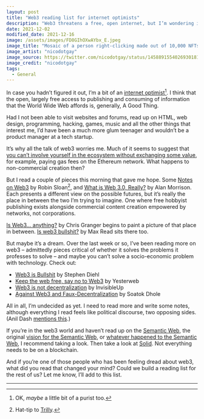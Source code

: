```yaml
---
layout: post
title: "Web3 reading list for internet optimists"
description: "Web3 threatens a free, open internet, but I’m wondering if there’s a reading of the technology – away from the hype – that satisfies the optimist/purists." 
date: 2021-12-02
modified_date: 2021-12-16
image: /assets/images/FD8GIhOXwAYbx_E.jpeg
image_title: "Mosaic of a person right-clicking made out of 10,000 NFTs"
image_artist: "nicodotgay"
image_source: https://twitter.com/nicodotgay/status/1458891554026930181
image_credit: "nicodotgay"
tags:
  - General
---
```


In case you hadn’t figured it out, I’m a bit of an [internet optimist](https://www.technologyreview.com/2018/08/22/240237/the-four-ways-that-ex-internet-idealists-explain-where-it-all-went-wrong/)[^1]. I think that the open, largely free access to publishing and consuming of information that the World Wide Web affords is, generally, A Good Thing.

Had I not been able to visit websites and forums, read up on HTML, web design, programming, hacking, games, music and all the other things that interest me, I’d have been a much more glum teenager and wouldn’t be a product manager at a tech startup.

It’s why all the talk of web3 worries me. Much of it seems to suggest that [you can’t involve yourself in the ecosystem without exchanging some value](https://twitter.com/anildash/status/1461335866652172288?s=20), for example, paying gas fees on the Ethereum network. What happens to non-commercial creation then?

But I read a couple of pieces this morning that gave me hope. Some [Notes on Web3](https://society.robinsloan.com/archive/notes-on-web3/) by Robin Sloan[^2], and [What is Web 3.0, Really?](https://www.datasciencecentral.com/profiles/blogs/6448529:BlogPost:1078128) by Alan Morrison. Each presents a different view on the possible futures, but it’s really the place in between the two I’m trying to imagine. One where free hobbyist publishing exists alongside commercial content creation empowered by networks, not corporations.

[Is Web3… anything?](https://www.chris-granger.com/2021/12/09/is-web3-anything/) by Chris Granger begins to paint a picture of that place in between. [Is web3 bullshit?](https://maxread.substack.com/p/is-web3-bullshit) by Max Read sits there too.

But maybe it’s a dream. Over the last week or so, I’ve been reading more on web3 – admittedly pieces critical of whether it solves the problems it professes to solve – and maybe you can’t solve a socio-economic problem with technology. Check out:

- [Web3 is Bullshit](https://www.stephendiehl.com/blog/web3-bullshit.html) by Stephen Diehl
- [Keep the web free, say no to Web3](https://yesterweb.org/no-to-web3/index.html) by Yesterweb
- [Web3 is not decentralization](https://invisibleup.com/articles/38/) by InvisibleUp
- [Against Web3 and Faux-Decentralization](https://soatok.blog/2021/10/19/against-web3-and-faux-decentralization/) by Soatok Dhole

All in all, I’m undecided as yet. I need to read more and write some notes, although everything I read feels like political discourse, two opposing sides. (Anil Dash [mentions this](https://twitter.com/anildash/status/1471138153704693767).)

If you’re in the web3 world and haven’t read up on the [Semantic Web](https://www.w3.org/2000/Talks/0906-xmlweb-tbl/text.htm), the original [vision for the Semantic Web](https://lassila.org/publications/2001/SciAm.pdf), or [whatever happened to the Semantic Web](https://twobithistory.org/2018/05/27/semantic-web.html), I recommend taking a look. Then take a look at [Solid](https://en.wikipedia.org/wiki/Solid_(web_decentralization_project)). Not everything needs to be on a blockchain.

And if you’re one of those people who has been feeling dread about web3, what did you read that changed your mind? Could we build a reading list for the rest of us? Let me know, I’ll add to this list.

---

[^1]: OK, *maybe* a little bit of a purist too.

[^2]: Hat-tip to [Trilly](https://twitter.com/TrillyC).
